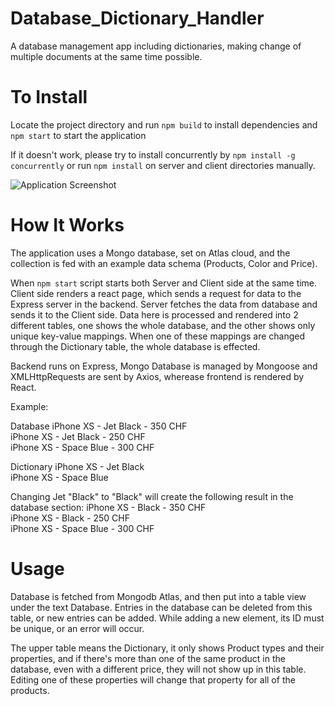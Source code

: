 # Database_Dictionary_Handler
A database management app including dictionaries, making change of multiple documents at the same time possible.

# To Install
Locate the project directory and run
``` npm build ``` to install dependencies and
``` npm start ```   to start the application

If it doesn't work, please try to install concurrently by ``` npm install -g concurrently ``` or run ``` npm install ``` on server and client directories manually.

![Application Screenshot](https://imgur.com/ibGjdmN.png)

# How It Works
The application uses a Mongo database, set on Atlas cloud, and the collection is fed with an example data schema (Products, Color and Price). 

When  ``` npm start ``` script starts both Server and Client side at the same time. Client side renders a react page, which sends a request for data to the Express server in the backend. Server fetches the data from database and sends it to the Client side. Data here is processed and rendered into 2 different tables, one shows the whole database, and the other shows only unique key-value mappings. When one of these mappings are changed through the Dictionary table, the whole database is effected.

Backend runs on Express, Mongo Database is managed by Mongoose and XMLHttpRequests are sent by Axios, wherease frontend is rendered by React. 

Example:

Database
iPhone XS - Jet Black - 350 CHF<br/>
iPhone XS - Jet Black - 250 CHF<br/>
iPhone XS - Space Blue - 300 CHF<br/>

Dictionary
iPhone XS - Jet Black<br/>
iPhone XS - Space Blue<br/>

Changing Jet "Black" to "Black" will create the following result in the database section:
iPhone XS - Black - 350 CHF<br/>
iPhone XS - Black - 250 CHF<br/>
iPhone XS - Space Blue - 300 CHF

# Usage

Database is fetched from Mongodb Atlas, and then put into a table view under the text Database. Entries in the database can be deleted from this table, or new entries can be added. While adding a new element, its ID must be unique, or an error will occur.

The upper table means the Dictionary, it only shows Product types and their properties, and if there's more than one of the same product in the database, even with a different price, they will not show up in this table. Editing one of these properties will change that property for all of the products.
